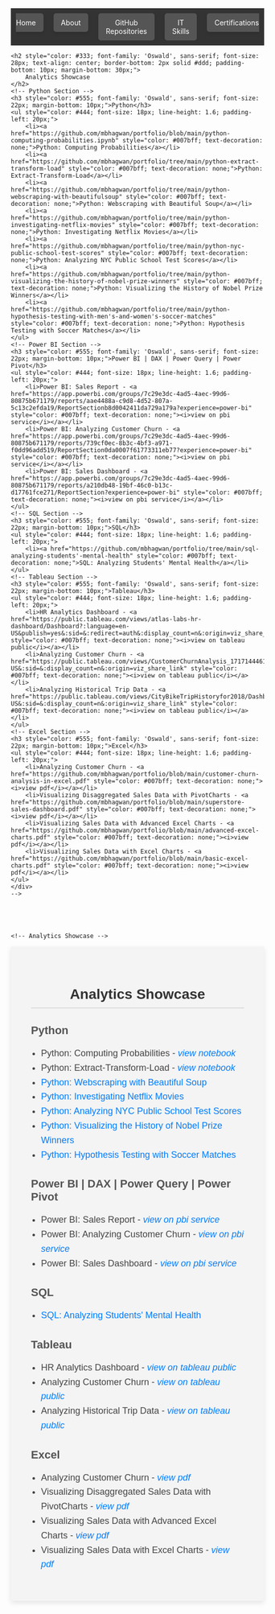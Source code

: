 <!-- Navigation bar -->
<nav style="background-color: #333; padding: 10px;">
    <ul style="list-style-type: none; margin: 0; padding: 0; display: flex; justify-content: center; max-width: 100%; overflow: hidden;">
        <li style="margin: 0 10px;">
            <a href="https://mbhagwan.github.io" style="color: white; text-decoration: none; padding: 10px 15px; background-color: #555; border-radius: 5px; text-align: center; display: block; box-shadow: 0px 4px 6px rgba(0, 0, 0, 0.1);">
                Home
            </a>
        </li>
        <li style="margin: 0 10px;">
            <a href="https://github.com/mbhagwan" target="_blank" style="color: white; text-decoration: none; padding: 10px 15px; background-color: #555; border-radius: 5px; text-align: center; display: block; box-shadow: 0px 4px 6px rgba(0, 0, 0, 0.1);">
                About
            </a>
        </li>
        <li style="margin: 0 10px;">
            <a href="https://github.com/mbhagwan?tab=repositories" target="_blank" style="color: white; text-decoration: none; padding: 10px 15px; background-color: #555; border-radius: 5px; text-align: center; display: block; box-shadow: 0px 4px 6px rgba(0, 0, 0, 0.1);">
                GitHub Repositories
            </a>
        </li>
        <li style="margin: 0 10px;">
            <a href="https://mbhagwan.github.io/skills.html" style="color: white; text-decoration: none; padding: 10px 15px; background-color: #555; border-radius: 5px; text-align: center; display: block; box-shadow: 0px 4px 6px rgba(0, 0, 0, 0.1);">
                IT Skills
            </a>
        </li>
        <li style="margin: 0 10px;">
            <a href="https://mbhagwan.github.io/certified_skills.html" style="color: white; text-decoration: none; padding: 10px 15px; background-color: #555; border-radius: 5px; text-align: center; display: block; box-shadow: 0px 4px 6px rgba(0, 0, 0, 0.1);">
                Certifications
            </a>
        </li>
    </ul>
</nav>


<!-- Analytics Showcase -->
<!--
<h2 style="color: gray; font-family: 'Oswald', sans-serif;">Analytics Showcase:</h2>
<h3>Python</h3>

  * _[Python: Computing Probabilities](https://github.com/mbhagwan/portfolio/blob/main/python-computing-probabilities.ipynb)_
  * _[Python: Extract-Transform-Load](https://github.com/mbhagwan/portfolio/tree/main/python-extract-transform-load)_
  * _[Python: Webscraping with Beautiful Soup](https://github.com/mbhagwan/portfolio/tree/main/python-webscraping-with-beautifulsoup)_
  * _[Python: Investigating Netflix Movies](https://github.com/mbhagwan/portfolio/tree/main/python-investigating-netflix-movies)_
  * _[Python: Analyzing NYC Public School Test Scores](https://github.com/mbhagwan/portfolio/tree/main/python-nyc-public-school-test-scores)_
  * _[Python: Visualizing the History of Nobel Prize Winners](https://github.com/mbhagwan/portfolio/tree/main/python-visualizing-the-history-of-nobel-prize-winners)_
  * _[Python: Hypothesis Testing with Men's and Women's Soccer Matches](https://github.com/mbhagwan/portfolio/tree/main/python-hypothesis-testing-with-men's-and-women's-soccer-matches)_

<h3>Power BI | DAX | Power Query | Power Pivot</h3>

  * Power BI: Sales Report <a href="https://app.powerbi.com/groups/7c29e3dc-4ad5-4aec-99d6-80875b671179/reports/aae4488a-c9d8-4d52-807a-5c13c2efda19/ReportSectionb8d0042411da729a179a?experience=power-bi"><i>view on pbi service</i></a>

  * Power BI: Analysing Customer Churn <a href="https://app.powerbi.com/groups/7c29e3dc-4ad5-4aec-99d6-80875b671179/reports/739cf0ec-8b3c-4bf3-a971-f0dd96add519/ReportSection0da0007f61773311eb77?experience=power-bi"><i>view on pbi service</i></a>

  * Power BI: Sales Dashboard <a href="https://app.powerbi.com/groups/7c29e3dc-4ad5-4aec-99d6-80875b671179/reports/a210db48-19bf-46c0-b13c-d17761fce271/ReportSection?experience=power-bi"><i>view on pbi service</i></a>

<h3>SQL</h3>

  * _[SQL: Analyzing Students' Mental Health](https://github.com/mbhagwan/portfolio/tree/main/sql-analyzing-students'-mental-health)_

<h3>Tableau</h3>
  
  * HR Analytics Dashboard <a href="https://public.tableau.com/views/atlas-labs-hr-dashboard/Dashboard?:language=en-US&publish=yes&:sid=&:redirect=auth&:display_count=n&:origin=viz_share_link"><i>view on tableau public</i></a>
  * Analysing Customer Churn <a href="https://public.tableau.com/views/CustomerChurnAnalysis_17171444612550/DatabelTelecomChurnAnalysis?:language=en-US&:sid=&:display_count=n&:origin=viz_share_link"><i>view on tableau public</i></a>
  * Analysing Historical Trip Data <a href="https://public.tableau.com/views/CityBikeTripHistoryfor2018/Dashboard?:language=en-US&:sid=&:display_count=n&:origin=viz_share_link"><i>view on tableau public</i></a>
  
<h3>Excel</h3>
  
  * Analyzing Customer Churn in Excel <a href="https://github.com/mbhagwan/portfolio/blob/main/customer-churn-analysis-in-excel.pdf"><i>view pdf</i></a>
  * Visualizing Disaggregated Sales Data with PivotCharts <a href="https://github.com/mbhagwan/portfolio/blob/main/superstore-sales-dashboard.pdf"><i>view pdf</i></a>
  * Visualizing Sales Data with Advanced Excel Charts <a href="https://github.com/mbhagwan/portfolio/blob/main/advanced-excel-charts.pdf"><i>view pdf</i></a>
  * Visualizing Sales Data with Excel Charts <a href="https://github.com/mbhagwan/portfolio/blob/main/basic-excel-charts.pdf"><i>view pdf</i></a>
-->



<!--
<div style="background-color: #f4f4f4; padding: 40px; font-family: 'Arial', sans-serif; max-width: 800px; margin: auto; box-shadow: 0px 4px 10px rgba(0, 0, 0, 0.1);">
    <!-- Analytics Showcase Header -->
    <h2 style="color: #333; font-family: 'Oswald', sans-serif; font-size: 28px; text-align: center; border-bottom: 2px solid #ddd; padding-bottom: 10px; margin-bottom: 30px;">
        Analytics Showcase
    </h2>
    <!-- Python Section -->
    <h3 style="color: #555; font-family: 'Oswald', sans-serif; font-size: 22px; margin-bottom: 10px;">Python</h3>
    <ul style="color: #444; font-size: 18px; line-height: 1.6; padding-left: 20px;">
        <li><a href="https://github.com/mbhagwan/portfolio/blob/main/python-computing-probabilities.ipynb" style="color: #007bff; text-decoration: none;">Python: Computing Probabilities</a></li>
        <li><a href="https://github.com/mbhagwan/portfolio/tree/main/python-extract-transform-load" style="color: #007bff; text-decoration: none;">Python: Extract-Transform-Load</a></li>
        <li><a href="https://github.com/mbhagwan/portfolio/tree/main/python-webscraping-with-beautifulsoup" style="color: #007bff; text-decoration: none;">Python: Webscraping with Beautiful Soup</a></li>
        <li><a href="https://github.com/mbhagwan/portfolio/tree/main/python-investigating-netflix-movies" style="color: #007bff; text-decoration: none;">Python: Investigating Netflix Movies</a></li>
        <li><a href="https://github.com/mbhagwan/portfolio/tree/main/python-nyc-public-school-test-scores" style="color: #007bff; text-decoration: none;">Python: Analyzing NYC Public School Test Scores</a></li>
        <li><a href="https://github.com/mbhagwan/portfolio/tree/main/python-visualizing-the-history-of-nobel-prize-winners" style="color: #007bff; text-decoration: none;">Python: Visualizing the History of Nobel Prize Winners</a></li>
        <li><a href="https://github.com/mbhagwan/portfolio/tree/main/python-hypothesis-testing-with-men's-and-women's-soccer-matches" style="color: #007bff; text-decoration: none;">Python: Hypothesis Testing with Soccer Matches</a></li>
    </ul>
    <!-- Power BI Section -->
    <h3 style="color: #555; font-family: 'Oswald', sans-serif; font-size: 22px; margin-bottom: 10px;">Power BI | DAX | Power Query | Power Pivot</h3>
    <ul style="color: #444; font-size: 18px; line-height: 1.6; padding-left: 20px;">
        <li>Power BI: Sales Report - <a href="https://app.powerbi.com/groups/7c29e3dc-4ad5-4aec-99d6-80875b671179/reports/aae4488a-c9d8-4d52-807a-5c13c2efda19/ReportSectionb8d0042411da729a179a?experience=power-bi" style="color: #007bff; text-decoration: none;"><i>view on pbi service</i></a></li>
        <li>Power BI: Analyzing Customer Churn - <a href="https://app.powerbi.com/groups/7c29e3dc-4ad5-4aec-99d6-80875b671179/reports/739cf0ec-8b3c-4bf3-a971-f0dd96add519/ReportSection0da0007f61773311eb77?experience=power-bi" style="color: #007bff; text-decoration: none;"><i>view on pbi service</i></a></li>
        <li>Power BI: Sales Dashboard - <a href="https://app.powerbi.com/groups/7c29e3dc-4ad5-4aec-99d6-80875b671179/reports/a210db48-19bf-46c0-b13c-d17761fce271/ReportSection?experience=power-bi" style="color: #007bff; text-decoration: none;"><i>view on pbi service</i></a></li>
    </ul>
    <!-- SQL Section -->
    <h3 style="color: #555; font-family: 'Oswald', sans-serif; font-size: 22px; margin-bottom: 10px;">SQL</h3>
    <ul style="color: #444; font-size: 18px; line-height: 1.6; padding-left: 20px;">
        <li><a href="https://github.com/mbhagwan/portfolio/tree/main/sql-analyzing-students'-mental-health" style="color: #007bff; text-decoration: none;">SQL: Analyzing Students' Mental Health</a></li>
    </ul>
    <!-- Tableau Section -->
    <h3 style="color: #555; font-family: 'Oswald', sans-serif; font-size: 22px; margin-bottom: 10px;">Tableau</h3>
    <ul style="color: #444; font-size: 18px; line-height: 1.6; padding-left: 20px;">
        <li>HR Analytics Dashboard - <a href="https://public.tableau.com/views/atlas-labs-hr-dashboard/Dashboard?:language=en-US&publish=yes&:sid=&:redirect=auth&:display_count=n&:origin=viz_share_link" style="color: #007bff; text-decoration: none;"><i>view on tableau public</i></a></li>
        <li>Analyzing Customer Churn - <a href="https://public.tableau.com/views/CustomerChurnAnalysis_17171444612550/DatabelTelecomChurnAnalysis?:language=en-US&:sid=&:display_count=n&:origin=viz_share_link" style="color: #007bff; text-decoration: none;"><i>view on tableau public</i></a></li>
        <li>Analyzing Historical Trip Data - <a href="https://public.tableau.com/views/CityBikeTripHistoryfor2018/Dashboard?:language=en-US&:sid=&:display_count=n&:origin=viz_share_link" style="color: #007bff; text-decoration: none;"><i>view on tableau public</i></a></li>
    </ul>
    <!-- Excel Section -->
    <h3 style="color: #555; font-family: 'Oswald', sans-serif; font-size: 22px; margin-bottom: 10px;">Excel</h3>
    <ul style="color: #444; font-size: 18px; line-height: 1.6; padding-left: 20px;">
        <li>Analyzing Customer Churn - <a href="https://github.com/mbhagwan/portfolio/blob/main/customer-churn-analysis-in-excel.pdf" style="color: #007bff; text-decoration: none;"><i>view pdf</i></a></li>
        <li>Visualizing Disaggregated Sales Data with PivotCharts - <a href="https://github.com/mbhagwan/portfolio/blob/main/superstore-sales-dashboard.pdf" style="color: #007bff; text-decoration: none;"><i>view pdf</i></a></li>
        <li>Visualizing Sales Data with Advanced Excel Charts - <a href="https://github.com/mbhagwan/portfolio/blob/main/advanced-excel-charts.pdf" style="color: #007bff; text-decoration: none;"><i>view pdf</i></a></li>
        <li>Visualizing Sales Data with Excel Charts - <a href="https://github.com/mbhagwan/portfolio/blob/main/basic-excel-charts.pdf" style="color: #007bff; text-decoration: none;"><i>view pdf</i></a></li>
    </ul>
    </div> 
    -->





    <!-- Analytics Showcase -->
<!--
<h2 style="color: gray; font-family: 'Oswald', sans-serif;">Analytics Showcase:</h2>
<h3>Python</h3>

  * _[Python: Computing Probabilities](https://github.com/mbhagwan/portfolio/blob/main/python-computing-probabilities.ipynb)_
  * _[Python: Extract-Transform-Load](https://github.com/mbhagwan/portfolio/tree/main/python-extract-transform-load)_
  * _[Python: Webscraping with Beautiful Soup](https://github.com/mbhagwan/portfolio/tree/main/python-webscraping-with-beautifulsoup)_
  * _[Python: Investigating Netflix Movies](https://github.com/mbhagwan/portfolio/tree/main/python-investigating-netflix-movies)_
  * _[Python: Analyzing NYC Public School Test Scores](https://github.com/mbhagwan/portfolio/tree/main/python-nyc-public-school-test-scores)_
  * _[Python: Visualizing the History of Nobel Prize Winners](https://github.com/mbhagwan/portfolio/tree/main/python-visualizing-the-history-of-nobel-prize-winners)_
  * _[Python: Hypothesis Testing with Men's and Women's Soccer Matches](https://github.com/mbhagwan/portfolio/tree/main/python-hypothesis-testing-with-men's-and-women's-soccer-matches)_

<h3>Power BI | DAX | Power Query | Power Pivot</h3>

  * Power BI: Sales Report <a href="https://app.powerbi.com/groups/7c29e3dc-4ad5-4aec-99d6-80875b671179/reports/aae4488a-c9d8-4d52-807a-5c13c2efda19/ReportSectionb8d0042411da729a179a?experience=power-bi"><i>view on pbi service</i></a>

  * Power BI: Analysing Customer Churn <a href="https://app.powerbi.com/groups/7c29e3dc-4ad5-4aec-99d6-80875b671179/reports/739cf0ec-8b3c-4bf3-a971-f0dd96add519/ReportSection0da0007f61773311eb77?experience=power-bi"><i>view on pbi service</i></a>

  * Power BI: Sales Dashboard <a href="https://app.powerbi.com/groups/7c29e3dc-4ad5-4aec-99d6-80875b671179/reports/a210db48-19bf-46c0-b13c-d17761fce271/ReportSection?experience=power-bi"><i>view on pbi service</i></a>

<h3>SQL</h3>

  * _[SQL: Analyzing Students' Mental Health](https://github.com/mbhagwan/portfolio/tree/main/sql-analyzing-students'-mental-health)_

<h3>Tableau</h3>
  
  * HR Analytics Dashboard <a href="https://public.tableau.com/views/atlas-labs-hr-dashboard/Dashboard?:language=en-US&publish=yes&:sid=&:redirect=auth&:display_count=n&:origin=viz_share_link"><i>view on tableau public</i></a>
  * Analysing Customer Churn <a href="https://public.tableau.com/views/CustomerChurnAnalysis_17171444612550/DatabelTelecomChurnAnalysis?:language=en-US&:sid=&:display_count=n&:origin=viz_share_link"><i>view on tableau public</i></a>
  * Analysing Historical Trip Data <a href="https://public.tableau.com/views/CityBikeTripHistoryfor2018/Dashboard?:language=en-US&:sid=&:display_count=n&:origin=viz_share_link"><i>view on tableau public</i></a>
  
<h3>Excel</h3>
  
  * Analyzing Customer Churn in Excel <a href="https://github.com/mbhagwan/portfolio/blob/main/customer-churn-analysis-in-excel.pdf"><i>view pdf</i></a>
  * Visualizing Disaggregated Sales Data with PivotCharts <a href="https://github.com/mbhagwan/portfolio/blob/main/superstore-sales-dashboard.pdf"><i>view pdf</i></a>
  * Visualizing Sales Data with Advanced Excel Charts <a href="https://github.com/mbhagwan/portfolio/blob/main/advanced-excel-charts.pdf"><i>view pdf</i></a>
  * Visualizing Sales Data with Excel Charts <a href="https://github.com/mbhagwan/portfolio/blob/main/basic-excel-charts.pdf"><i>view pdf</i></a>
-->




<div style="background-color: #f4f4f4; padding: 40px; font-family: 'Arial', sans-serif; max-width: 800px; margin: auto; box-shadow: 0px 4px 10px rgba(0, 0, 0, 0.1);">
    <!-- Analytics Showcase Header -->
    <h2 style="color: #333; font-family: 'Oswald', sans-serif; font-size: 28px; text-align: center; border-bottom: 2px solid #ddd; padding-bottom: 10px; margin-bottom: 30px;">
        Analytics Showcase
    </h2>
    <!-- Python Section -->
    <h3 style="color: #555; font-family: 'Oswald', sans-serif; font-size: 22px; margin-bottom: 10px;">Python</h3>
    <ul style="color: #444; font-size: 18px; line-height: 1.6; padding-left: 20px;">
        <li>Python: Computing Probabilities - <a href="https://github.com/mbhagwan/portfolio/blob/main/python-computing-probabilities.ipynb" style="color: #007bff; text-decoration: none;"><i>view notebook</i></a></li>
        <li>Python: Extract-Transform-Load - <a href="https://github.com/mbhagwan/portfolio/tree/main/python-extract-transform-load" style="color: #007bff; text-decoration: none;"><i>view notebook</i></a></li>
        <li><a href="https://github.com/mbhagwan/portfolio/tree/main/python-webscraping-with-beautifulsoup" style="color: #007bff; text-decoration: none;">Python: Webscraping with Beautiful Soup</a></li>
        <li><a href="https://github.com/mbhagwan/portfolio/tree/main/python-investigating-netflix-movies" style="color: #007bff; text-decoration: none;">Python: Investigating Netflix Movies</a></li>
        <li><a href="https://github.com/mbhagwan/portfolio/tree/main/python-nyc-public-school-test-scores" style="color: #007bff; text-decoration: none;">Python: Analyzing NYC Public School Test Scores</a></li>
        <li><a href="https://github.com/mbhagwan/portfolio/tree/main/python-visualizing-the-history-of-nobel-prize-winners" style="color: #007bff; text-decoration: none;">Python: Visualizing the History of Nobel Prize Winners</a></li>
        <li><a href="https://github.com/mbhagwan/portfolio/tree/main/python-hypothesis-testing-with-men's-and-women's-soccer-matches" style="color: #007bff; text-decoration: none;">Python: Hypothesis Testing with Soccer Matches</a></li>
    </ul>
    <!-- Power BI Section -->
    <h3 style="color: #555; font-family: 'Oswald', sans-serif; font-size: 22px; margin-bottom: 10px;">Power BI | DAX | Power Query | Power Pivot</h3>
    <ul style="color: #444; font-size: 18px; line-height: 1.6; padding-left: 20px;">
        <li>Power BI: Sales Report - <a href="https://app.powerbi.com/groups/7c29e3dc-4ad5-4aec-99d6-80875b671179/reports/aae4488a-c9d8-4d52-807a-5c13c2efda19/ReportSectionb8d0042411da729a179a?experience=power-bi" style="color: #007bff; text-decoration: none;"><i>view on pbi service</i></a></li>
        <li>Power BI: Analyzing Customer Churn - <a href="https://app.powerbi.com/groups/7c29e3dc-4ad5-4aec-99d6-80875b671179/reports/739cf0ec-8b3c-4bf3-a971-f0dd96add519/ReportSection0da0007f61773311eb77?experience=power-bi" style="color: #007bff; text-decoration: none;"><i>view on pbi service</i></a></li>
        <li>Power BI: Sales Dashboard - <a href="https://app.powerbi.com/groups/7c29e3dc-4ad5-4aec-99d6-80875b671179/reports/a210db48-19bf-46c0-b13c-d17761fce271/ReportSection?experience=power-bi" style="color: #007bff; text-decoration: none;"><i>view on pbi service</i></a></li>
    </ul>
    <!-- SQL Section -->
    <h3 style="color: #555; font-family: 'Oswald', sans-serif; font-size: 22px; margin-bottom: 10px;">SQL</h3>
    <ul style="color: #444; font-size: 18px; line-height: 1.6; padding-left: 20px;">
        <li><a href="https://github.com/mbhagwan/portfolio/tree/main/sql-analyzing-students'-mental-health" style="color: #007bff; text-decoration: none;">SQL: Analyzing Students' Mental Health</a></li>
    </ul>
    <!-- Tableau Section -->
    <h3 style="color: #555; font-family: 'Oswald', sans-serif; font-size: 22px; margin-bottom: 10px;">Tableau</h3>
    <ul style="color: #444; font-size: 18px; line-height: 1.6; padding-left: 20px;">
        <li>HR Analytics Dashboard - <a href="https://public.tableau.com/views/atlas-labs-hr-dashboard/Dashboard?:language=en-US&publish=yes&:sid=&:redirect=auth&:display_count=n&:origin=viz_share_link" style="color: #007bff; text-decoration: none;"><i>view on tableau public</i></a></li>
        <li>Analyzing Customer Churn - <a href="https://public.tableau.com/views/CustomerChurnAnalysis_17171444612550/DatabelTelecomChurnAnalysis?:language=en-US&:sid=&:display_count=n&:origin=viz_share_link" style="color: #007bff; text-decoration: none;"><i>view on tableau public</i></a></li>
        <li>Analyzing Historical Trip Data - <a href="https://public.tableau.com/views/CityBikeTripHistoryfor2018/Dashboard?:language=en-US&:sid=&:display_count=n&:origin=viz_share_link" style="color: #007bff; text-decoration: none;"><i>view on tableau public</i></a></li>
    </ul>
    <!-- Excel Section -->
    <h3 style="color: #555; font-family: 'Oswald', sans-serif; font-size: 22px; margin-bottom: 10px;">Excel</h3>
    <ul style="color: #444; font-size: 18px; line-height: 1.6; padding-left: 20px;">
        <li>Analyzing Customer Churn - <a href="https://github.com/mbhagwan/portfolio/blob/main/customer-churn-analysis-in-excel.pdf" style="color: #007bff; text-decoration: none;"><i>view pdf</i></a></li>
        <li>Visualizing Disaggregated Sales Data with PivotCharts - <a href="https://github.com/mbhagwan/portfolio/blob/main/superstore-sales-dashboard.pdf" style="color: #007bff; text-decoration: none;"><i>view pdf</i></a></li>
        <li>Visualizing Sales Data with Advanced Excel Charts - <a href="https://github.com/mbhagwan/portfolio/blob/main/advanced-excel-charts.pdf" style="color: #007bff; text-decoration: none;"><i>view pdf</i></a></li>
        <li>Visualizing Sales Data with Excel Charts - <a href="https://github.com/mbhagwan/portfolio/blob/main/basic-excel-charts.pdf" style="color: #007bff; text-decoration: none;"><i>view pdf</i></a></li>
    </ul>
    </div> 


